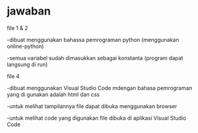 # jawaban
file 1 & 2 

-dibuat menggunakan bahassa pemrograman python (menggunakan online-python)

-semua variabel sudah dimasukkan sebagai konstanta (program dapat langsung di run)

file 4

-dibuat menggunakan Visual Studio Code mdengan bahasa pemrograman yang di gunakan adalah html dan css

-untuk melihat tampilannya file dapat dibuka menggunakan browser

-untuk melihat code yang digunakan file dibuka di aplikasi Visual Studio Code
